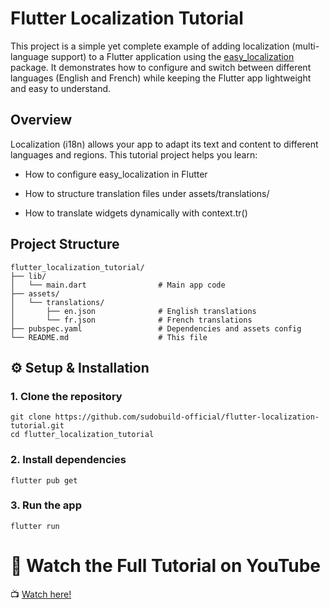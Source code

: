 # Flutter Localization Tutorial

This project is a simple yet complete example of adding localization (multi-language support) to a Flutter application using the [easy_localization](https://pub.dev/packages/easy_localization) package.
It demonstrates how to configure and switch between different languages (English and French) while keeping the Flutter app lightweight and easy to understand.

## Overview

Localization (i18n) allows your app to adapt its text and content to different languages and regions.
This tutorial project helps you learn:

- How to configure easy_localization in Flutter

- How to structure translation files under assets/translations/

- How to translate widgets dynamically with context.tr()


## Project Structure

```
flutter_localization_tutorial/
├── lib/
│   └── main.dart                # Main app code
├── assets/
│   └── translations/
│       ├── en.json              # English translations
│       └── fr.json              # French translations
├── pubspec.yaml                 # Dependencies and assets config
└── README.md                    # This file
```

## ⚙️ Setup & Installation

### 1. Clone the repository
```
git clone https://github.com/sudobuild-official/flutter-localization-tutorial.git
cd flutter_localization_tutorial
```

### 2. Install dependencies
```
flutter pub get
```

### 3. Run the app
```
flutter run
```

# 🎥 Watch the Full Tutorial on YouTube
📺 [Watch here!](https://youtu.be/k73YuxVx9vM)


